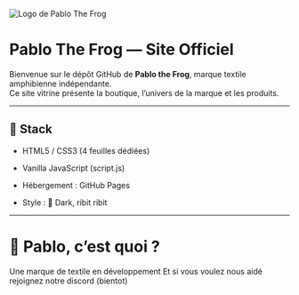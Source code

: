 ![Logo de Pablo The Frog](images/logo.jpeg)

#  Pablo The Frog — Site Officiel

Bienvenue sur le dépôt GitHub de **Pablo the Frog**, marque textile amphibienne indépendante.  
Ce site vitrine présente la boutique, l’univers de la marque et les produits.

---

## 🔧 Stack

- HTML5 / CSS3 (4 feuilles dédiées)

- Vanilla JavaScript (script.js)

- Hébergement : GitHub Pages

- Style : 🐸 Dark, ribit ribit

---

# 🧠 Pablo, c’est quoi ?

Une marque de textile en développement
Et si vous voulez nous aidé rejoignez notre discord (bientot)
